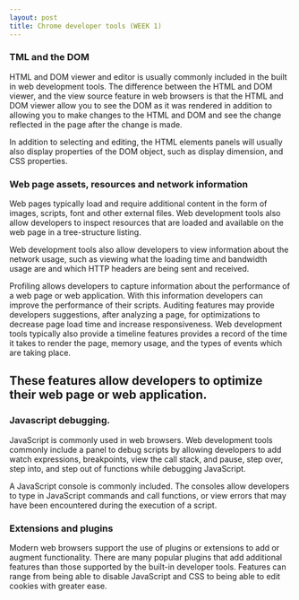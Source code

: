 ```yaml
---
layout: post
title: Chrome developer tools (WEEK 1)
---
```



### TML and the DOM

HTML and DOM viewer and editor is usually commonly included in the built in web development tools. The difference between the HTML and DOM viewer, and the view source feature in web browsers is that the HTML and DOM viewer allow you to see the DOM as it was rendered in addition to allowing you to make changes to the HTML and DOM and see the change reflected in the page after the change is made.

In addition to selecting and editing, the HTML elements panels will usually also display properties of the DOM object, such as display dimension, and CSS properties.

### Web page assets, resources and network information
Web pages typically load and require additional content in the form of images, scripts, font and other external files. Web development tools also allow developers to inspect resources that are loaded and available on the web page in a tree-structure listing.

Web development tools also allow developers to view information about the network usage, such as viewing what the loading time and bandwidth usage are and which HTTP headers are being sent and received.

Profiling allows developers to capture information about the performance of a web page or web application. With this information developers can improve the performance of their scripts. Auditing features may provide developers suggestions, after analyzing a page, for optimizations to decrease page load time and increase responsiveness. Web development tools typically also provide a timeline features provides a record of the time it takes to render the page, memory usage, and the types of events which are taking place.

These features allow developers to optimize their web page or web application.
-----------------------------------------------------------------------------

### Javascript debugging.

JavaScript is commonly used in web browsers. Web development tools commonly include a panel to debug scripts by allowing developers to add watch expressions, breakpoints, view the call stack, and pause, step over, step into, and step out of functions while debugging JavaScript.

A JavaScript console is commonly included. The consoles allow developers to type in JavaScript commands and call functions, or view errors that may have been encountered during the execution of a script.

### Extensions and plugins

Modern web browsers support the use of plugins or extensions to add or augment functionality. There are many popular plugins that add additional features than those supported by the built-in developer tools. Features can range from being able to disable JavaScript and CSS to being able to edit cookies with greater ease.
